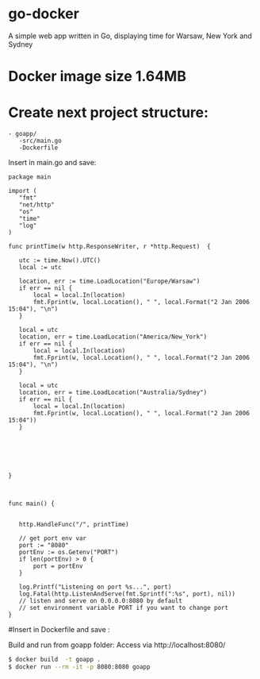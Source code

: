 # go-docker

A simple web app written in Go, displaying time for Warsaw, New York and Sydney
# Docker image size 1.64MB
# Create next project structure:
```
- goapp/
   -src/main.go
   -Dockerfile
```
 Insert in main.go and save:
 ```
 package main

import (
	"fmt"
	"net/http"
	"os"
	"time"
	"log"
)

func printTime(w http.ResponseWriter, r *http.Request)  {

    utc := time.Now().UTC()
    local := utc
	
    location, err := time.LoadLocation("Europe/Warsaw")
    if err == nil {
        local = local.In(location)
        fmt.Fprint(w, local.Location(), " ", local.Format("2 Jan 2006 15:04"), "\n")
    }
    
    local = utc
    location, err = time.LoadLocation("America/New_York")
    if err == nil {
        local = local.In(location)
        fmt.Fprint(w, local.Location(), " ", local.Format("2 Jan 2006 15:04"), "\n")
    }
    
    local = utc	
    location, err = time.LoadLocation("Australia/Sydney")
    if err == nil {
        local = local.In(location)
        fmt.Fprint(w, local.Location(), " ", local.Format("2 Jan 2006 15:04"))
    }
	
      
	
    
 
    
}



func main() {
  
  
	http.HandleFunc("/", printTime)

	// get port env var
	port := "8080"
	portEnv := os.Getenv("PORT")
	if len(portEnv) > 0 {
		port = portEnv
	}

	log.Printf("Listening on port %s...", port)
	log.Fatal(http.ListenAndServe(fmt.Sprintf(":%s", port), nil))
	// listen and serve on 0.0.0.0:8080 by default
	// set environment variable PORT if you want to change port
}
 ```
#Insert in Dockerfile and save :

Build and run from goapp folder:
Access via http://localhost:8080/
```bash
$ docker build  -t goapp .
$ docker run --rm -it -p 8080:8080 goapp
```


